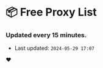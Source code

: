# :package: Free Proxy List
### Updated every 15 minutes.

- Last updated: `2024-05-29 17:07`

:heart:
